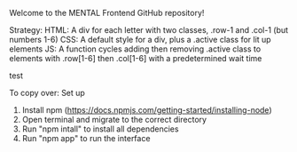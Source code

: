 Welcome to the MENTAL Frontend GitHub repository!

Strategy: 
HTML: A div for each letter with two classes, .row-1 and .col-1 (but numbers 1-6)
CSS: A default style for a div, plus a .active class for lit up elements
JS: A function cycles adding then removing .active class to elements with .row[1-6] then .col[1-6] with a predetermined wait time

test

To copy over:
Set up
1. Install npm (https://docs.npmjs.com/getting-started/installing-node)
2. Open terminal and migrate to the correct directory
3. Run "npm intall" to install all dependencies 
4. Run "npm app" to run the interface
